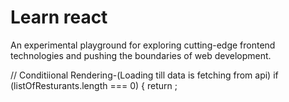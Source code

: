 # Learn react

An experimental playground for exploring cutting-edge frontend technologies and pushing the boundaries of web development.

// Conditiional Rendering-(Loading till data is fetching from api)
if (listOfResturants.length === 0) {
return <Shimmer />;
